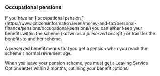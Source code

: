 ###  **Occupational pensions**

If you have an [ occupational pension
](https://www.citizensinformation.ie/en/money-and-tax/personal-
finance/pensions/occupational-pensions/) you can either keep your benefits
within the scheme (known as a _preserved benefit_ ) or transfer the benefits
to another scheme.

A preserved benefit means that you get a pension when you reach the scheme's
normal retirement age.

When you leave your pension scheme, you must get a Leaving Service Options
letter within 2 months, outlining your benefit options.
